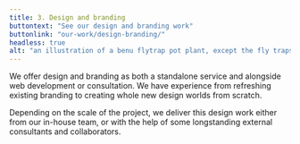 ```yaml
---
title: 3. Design and branding
buttontext: "See our design and branding work"
buttonlink: "our-work/design-branding/"
headless: true
alt: "an illustration of a benu flytrap pot plant, except the fly traps are laptops, with a person watering it"
---
```


We offer design and branding as both a standalone service and alongside web development or consultation. We have experience from refreshing existing branding to creating whole new design worlds from scratch.

Depending on the scale of the project, we deliver this design work either from our in-house team, or with the help of some longstanding external consultants and collaborators.
